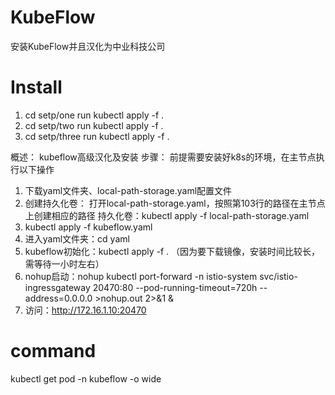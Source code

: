 # KubeFlow
安装KubeFlow并且汉化为中业科技公司
# Install
1. cd setp/one run kubectl apply -f .
2. cd setp/two run kubectl apply -f .
3. cd setp/three run kubectl apply -f .


概述： 
kubeflow高级汉化及安装
步骤：
前提需要安装好k8s的环境，在主节点执行以下操作
1. 下载yaml文件夹、local-path-storage.yaml配置文件
2.  创建持久化卷：
          打开local-path-storage.yaml，按照第103行的路径在主节点上创建相应的路径
           持久化卷：kubectl apply -f local-path-storage.yaml
3. kubectl apply -f kubeflow.yaml
3.  进入yaml文件夹：cd yaml
4.  kubeflow初始化：kubectl  apply  -f .        （因为要下载镜像，安装时间比较长，需等待一小时左右）
5. nohup启动：nohup kubectl port-forward -n istio-system svc/istio-ingressgateway 20470:80 --pod-running-timeout=720h --address=0.0.0.0 >nohup.out 2>&1 &
6. 访问：http://172.16.1.10:20470


# command

kubectl get pod -n kubeflow -o wide
